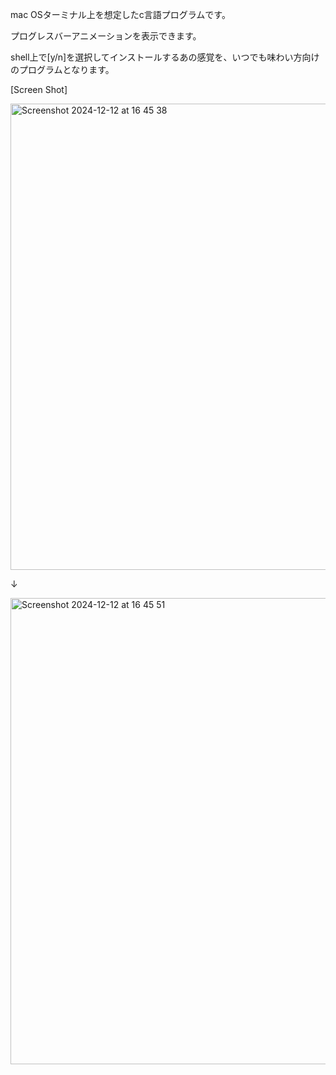mac OSターミナル上を想定したc言語プログラムです。

プログレスバーアニメーションを表示できます。

shell上で[y/n]を選択してインストールするあの感覚を、いつでも味わい方向けのプログラムとなります。

[Screen Shot]

<img width="746" alt="Screenshot 2024-12-12 at 16 45 38" src="https://github.com/user-attachments/assets/357caa8a-f1ba-4494-84f9-b91e6260080e" />

  ↓

<img width="746" alt="Screenshot 2024-12-12 at 16 45 51" src="https://github.com/user-attachments/assets/4c4a61b5-c648-498c-9026-602b867a9896" />

